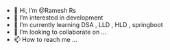 - 👋 Hi, I’m @Ramesh Rs
- 👀 I’m interested in development
- 🌱 I’m currently learning DSA , LLD , HLD , springboot
- 💞️ I’m looking to collaborate on ...
- 📫 How to reach me ...

<!---
RameshKanish/RameshKanish is a ✨ special ✨ repository because its `README.md` (this file) appears on your GitHub profile.
You can click the Preview link to take a look at your changes.
--->

